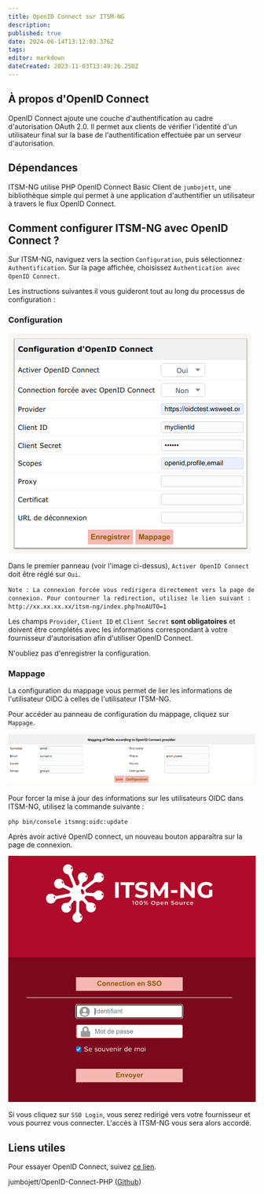 ```yaml
---
title: OpenID Connect sur ITSM-NG
description: 
published: true
date: 2024-06-14T13:12:03.376Z
tags: 
editor: markdown
dateCreated: 2023-11-03T13:49:26.250Z
---
```


## À propos d'OpenID Connect

OpenID Connect ajoute une couche d'authentification au cadre d'autorisation OAuth 2.0. Il permet aux clients de vérifier l'identité d'un utilisateur final sur la base de l'authentification effectuée par un serveur d'autorisation.

## Dépendances

ITSM-NG utilise PHP OpenID Connect Basic Client de `jumbojett`, une bibliothèque simple qui permet à une application d'authentifier un utilisateur à travers le flux OpenID Connect.

## Comment configurer ITSM-NG avec OpenID Connect ?

Sur ITSM-NG, naviguez vers la section `Configuration`, puis sélectionnez `Authentification`. Sur la page affichée, choisissez `Authentication avec OpenID Connect`. 

Les instructions suivantes il vous guideront tout au long du processus de configuration : 

### Configuration

![](/files/img/oidc/oidc_config.png)

Dans le premier panneau (voir l'image ci-dessus), `Activer OpenID Connect ` doit être réglé sur `Oui`.

`Note : La connexion forcée vous redirigera directement vers la page de connexion. Pour contourner la redirection, utilisez le lien suivant : http://xx.xx.xx.xx/itsm-ng/index.php?noAUTO=1`

Les champs `Provider`, `Client ID` et `Client Secret` **sont obligatoires** et doivent être complétés avec les informations correspondant à votre fournisseur d'autorisation afin d'utiliser OpenID Connect.

N'oubliez pas d'enregistrer la configuration.

### Mappage

La configuration du mappage vous permet de lier les informations de l'utilisateur OIDC à celles de l'utilisateur ITSM-NG.

Pour accéder au panneau de configuration du mappage, cliquez sur `Mappage`.



![](/files/img/oidc/oidc_mapping.png)

Pour forcer la mise à jour des informations sur les utilisateurs OIDC dans ITSM-NG, utilisez la commande suivante :

    php bin/console itsmng:oidc:update

Après avoir activé OpenID connect, un nouveau bouton apparaîtra sur la page de connexion.

![](/files/img/oidc/oidc_login.png)

Si vous cliquez sur `SSO Login`, vous serez redirigé vers votre fournisseur et vous pourrez vous connecter. L'accès à ITSM-NG vous sera alors accordé.

## Liens utiles

Pour essayer OpenID Connect, suivez [ce lien](https://oidctest.wsweet.org).

jumbojett/OpenID-Connect-PHP ([Github](https://github.com/jumbojett/OpenID-Connect-PHP))
